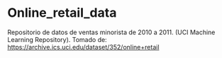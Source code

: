 # Online_retail_data
Repositorio de datos de ventas minorista de 2010 a 2011. (UCI Machine Learning Repository). Tomado de: https://archive.ics.uci.edu/dataset/352/online+retail
